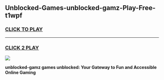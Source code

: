 
## Unblocked-Games-unblocked-gamz-Play-Free-t1wpf
<h3>
<a href="https://premium76.site?title=unblocked-gamz&ref=23A">CLICK TO PLAY</a></h3>
<hr>

<h3>
<a href="https://premium76.site?title=unblocked-gamz&ref=23A">CLICK 2 PLAY</a>
  
</h3>

<a href="https://premium76.site?title=unblocked-gamz&ref=23A"><img src="https://clearcache.store/games.png"></a>


**unblocked-gamz games unblocked: Your Gateway to Fun and Accessible Online Gaming**
